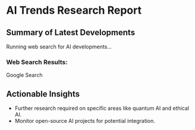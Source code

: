 # AI Trends Research Report
## Summary of Latest Developments
Running web search for AI developments...
### Web Search Results:
Google Search
## Actionable Insights
- Further research required on specific areas like quantum AI and ethical AI.
- Monitor open-source AI projects for potential integration.
